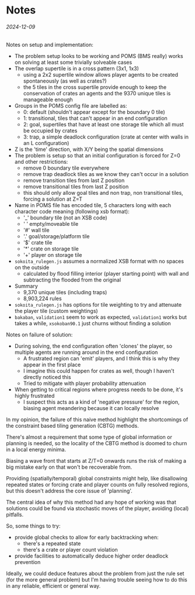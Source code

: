 Notes
===

###### 2024-12-09

Notes on setup and implementation:

* The problem setup looks to be working and POMS (BMS really) works on solving at least
  some trivially solveable cases
* The overlap supertile is in a cross pattern (3x1, 1x3)
  - using a 2x2 supertile window allows player agents to be created spontaneously (as well as crates?)
  - the 5 tiles in the cross supertile provide enough to keep the conservation of crates an agents
    and the 9370 unique tiles is manageable enough
* Groups in the POMS config file are labelled as:
  - 0: default (shouldn't appear except for the boundary 0 tile)
  - 1: transitional, tiles that can't appear in an end configuration
  - 2: goal, supertiles that have at least one storage tile which all must be occupied by crates
  - 3: trap, a simple deadlock configuration (crate at center with walls in an L configuration)
* Z is the 'time' direction, with X/Y being the spatial dimensions
* The problem is setup so that an initial configuration is forced for Z=0 and other restrictions:
  - remove 0 boundary tile everywhere
  - remove trap deadlock tiles as we know they can't occur in a solution
  - remove transition tiles from last Z position
  - remove transitional tiles from last Z position
  - this should only allow goal tiles and non trap, non transitional tiles, forcing a solution
    at Z=T
* Name in POMS file has encoded tile, 5 characters long with each character code meaning (following xsb format):
  - '\_'   boundary tile (not an XSB code)
  - ' '   empty/moveable tile
  - '#'   wall tile
  - '.'   goal/storage/platform tile
  - '$'   crate tile
  - '\*'   crate on storage tile
  - '+'   player on storage tile
* `sokoita_rulegen.js` assumes a normalized XSB format with no spaces on the outside
  - calculated by flood filling interior (player starting point) with wall and subtracting the flooded from
    the original
* Summary
  - 9,370 unique tiles (including traps)
  - 8,903,224 rules
* `sokoita_rulegen.js` has options for tile weighting to try and attenuate the player tile (custom weightings)
* `bakaban`, `validation1` seem to work as expected, `validation1` works but takes a while, `xsokoban90.1` just churns
  without finding a solution


Notes on failure of solution:

* During solving, the end configuration often 'clones' the player, so multiple agents are running around in the end
  configuration
  - A frustrated region can 'emit' players, and I think this is why they appear in the first place
  - I imagine this could happen for crates as well, though I haven't directly noticed this
  - Tried to mitigate with player probability attenuation
* When getting to critical regions where progress needs to be done, it's highly frustrated
  - I suspect this acts as a kind of 'negative pressure' for the region, biasing agent meandering because it can
    locally resolve

In my opinion, the failure of this naive method highlight the shortcomings of the constraint based tiling generation (CBTG)
methods.

There's almost a requirement that some type of global information or planning is needed, so the locality of the CBTG method
is doomed to churn in a local energy minima.

Biasing a wave front that starts at Z/T=0 onwards runs the risk of making a big mistake early on that won't be recoverable from.

Providing (spatially/temporal) global constraints might help, like disallowing repeated states or forcing crate and player
counts on fully resolved regions, but this doesn't address the core issue of 'planning'.

The central idea of why this method had any hope of working was that solutions could be found via stochastic moves of the player,
avoiding (local) pitfalls.

So, some things to try:

* provide global checks to allow for early backtracking when:
  - there's a repeated state
  - there's a crate or player count violation
* provide facilities to automatically deduce higher order deadlock prevention

Ideally, we could deduce features about the problem from just the rule set (for the more general problem) but I'm having trouble
seeing how to do this in any reliable, efficient or general way.



